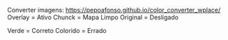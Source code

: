 Converter imagens: https://pepoafonso.github.io/color_converter_wplace/
Overlay = Ativo
Chunck = Mapa Limpo
Original = Desligado

Verde = Correto
Colorido = Errado
